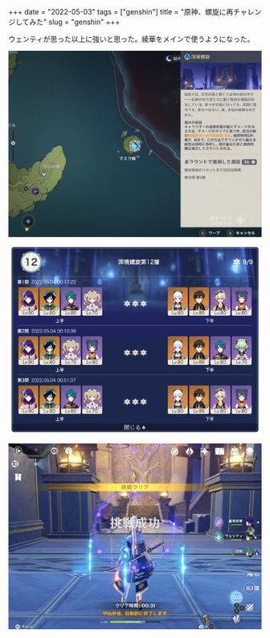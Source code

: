 +++
date = "2022-05-03"
tags = ["genshin"]
title = "原神、螺旋に再チャレンジしてみた"
slug = "genshin"
+++

ウェンティが思った以上に強いと思った。綾華をメインで使うようになった。

![](https://raw.githubusercontent.com/syui/img/master/other/genshin_20220503_0002.jpg)

![](https://raw.githubusercontent.com/syui/img/master/other/genshin_20220503_0003.png)

![](https://raw.githubusercontent.com/syui/img/master/other/genshin_20220424_0001.jpg)
